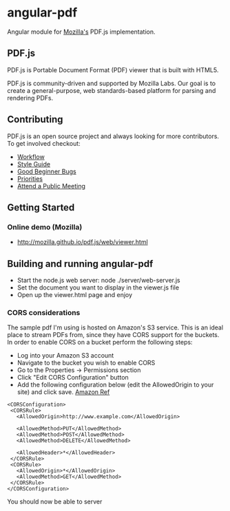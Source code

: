 # angular-pdf

Angular module for [Mozilla's](https://github.com/mozilla/pdf.js/) PDF.js implementation.

## PDF.js

PDF.js is Portable Document Format (PDF) viewer that is built with HTML5.

PDF.js is community-driven and supported by Mozilla Labs. Our goal is to
create a general-purpose, web standards-based platform for parsing and
rendering PDFs.

## Contributing

PDF.js is an open source project and always looking for more contributors. To
get involved checkout:

+ [Workflow](https://github.com/mozilla/pdf.js/wiki/Contributing)
+ [Style Guide](https://github.com/mozilla/pdf.js/wiki/Style-Guide)
+ [Good Beginner Bugs](https://github.com/mozilla/pdf.js/issues?direction=desc&labels=5-good-beginner-bug&page=1&sort=created&state=open)
+ [Priorities](https://github.com/mozilla/pdf.js/issues/milestones)
+ [Attend a Public Meeting](#weekly-public-meetings)

## Getting Started

### Online demo (Mozilla)

+ http://mozilla.github.io/pdf.js/web/viewer.html

## Building and running angular-pdf

+ Start the node.js web server: node ./server/web-server.js
+ Set the document you want to display in the viewer.js file
+ Open up the viewer.html page and enjoy

### CORS considerations

The sample pdf I'm using is hosted on Amazon's S3 service.  This is an ideal place to stream PDFs from, since
they have CORS support for the buckets.  In order to enable CORS on a bucket perform the following steps:

+ Log into your Amazon S3 account
+ Navigate to the bucket you wish to enable CORS
+ Go to the Properties -> Permissions section
+ Click "Edit CORS Configuration" button
+ Add the following configuration below (edit the AllowedOrigin to your site) and click save.  [Amazon Ref](http://docs.aws.amazon.com/AmazonS3/latest/dev/cors.html)

```
<CORSConfiguration>
 <CORSRule>
   <AllowedOrigin>http://www.example.com</AllowedOrigin>

   <AllowedMethod>PUT</AllowedMethod>
   <AllowedMethod>POST</AllowedMethod>
   <AllowedMethod>DELETE</AllowedMethod>

   <AllowedHeader>*</AllowedHeader>
 </CORSRule>
 <CORSRule>
   <AllowedOrigin>*</AllowedOrigin>
   <AllowedMethod>GET</AllowedMethod>
 </CORSRule>
</CORSConfiguration>
```

You should now be able to server



